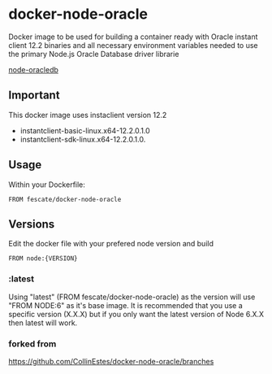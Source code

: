 # docker-node-oracle


Docker image to be used for building a container ready with Oracle instant client 12.2 binaries and all necessary environment variables needed to use the primary Node.js Oracle Database driver librarie

[node-oracledb](https://github.com/oracle/node-oracledb)

## Important

This docker image uses instaclient version 12.2
* instantclient-basic-linux.x64-12.2.0.1.0
* instantclient-sdk-linux.x64-12.2.0.1.0.

## Usage

Within your Dockerfile:

```
FROM fescate/docker-node-oracle
```


## Versions

Edit the docker file with your prefered node version and build

```
FROM node:{VERSION}
```


### :latest

Using "latest" (FROM fescate/docker-node-oracle) as the version will use "FROM NODE:6" as it's base image.  It is recommended that you use a specific version (X.X.X) but if you only want the latest version of Node 6.X.X then latest will work.


### forked from
https://github.com/CollinEstes/docker-node-oracle/branches